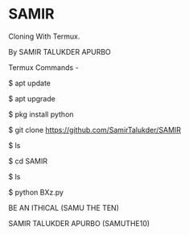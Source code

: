 # SAMIR
Cloning With Termux.

By SAMIR TALUKDER APURBO

Termux Commands -

$ apt update

$ apt upgrade

$ pkg install python

$ git clone https://github.com/SamirTalukder/SAMIR

$ ls

$ cd SAMIR

$ ls

$ python BXz.py

BE AN ITHICAL (SAMU THE TEN)

SAMIR TALUKDER APURBO (SAMUTHE10)
